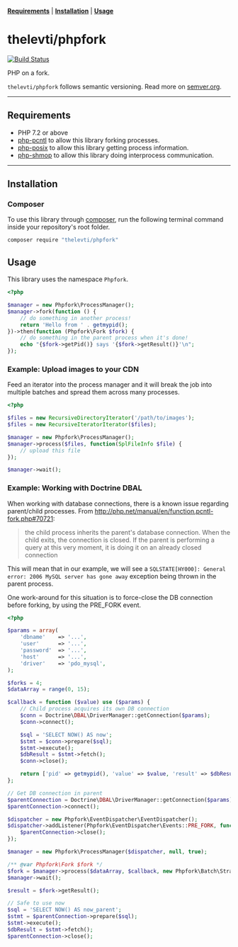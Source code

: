 **[Requirements](#requirements)** |
**[Installation](#installation)** |
**[Usage](#usage)**

# thelevti/phpfork

[![Build Status](https://travis-ci.com/TheLevti/phpfork.svg?branch=master)](https://travis-ci.com/TheLevti/phpfork)

PHP on a fork.

`thelevti/phpfork` follows semantic versioning. Read more on [semver.org][1].

----

## Requirements

 - PHP 7.2 or above
 - [php-pcntl][2] to allow this library forking processes.
 - [php-posix][3] to allow this library getting process information.
 - [php-shmop][4] to allow this library doing interprocess communication.

----

## Installation

### Composer

To use this library through [composer][5], run the following terminal command
inside your repository's root folder.

```sh
composer require "thelevti/phpfork"
```

## Usage

This library uses the namespace `Phpfork`.

```php
<?php

$manager = new Phpfork\ProcessManager();
$manager->fork(function () {
    // do something in another process!
    return 'Hello from ' . getmypid();
})->then(function (Phpfork\Fork $fork) {
    // do something in the parent process when it's done!
    echo "{$fork->getPid()} says '{$fork->getResult()}'\n";
});
```

### Example: Upload images to your CDN

Feed an iterator into the process manager and it will break the job into
multiple batches and spread them across many processes.

```php
<?php

$files = new RecursiveDirectoryIterator('/path/to/images');
$files = new RecursiveIteratorIterator($files);

$manager = new Phpfork\ProcessManager();
$manager->process($files, function(SplFileInfo $file) {
    // upload this file
});

$manager->wait();
```

### Example: Working with Doctrine DBAL

When working with database connections, there is a known issue regarding parent/child processes.
From http://php.net/manual/en/function.pcntl-fork.php#70721:

> the child process inherits the parent's database connection.
> When the child exits, the connection is closed.
> If the parent is performing a query at this very moment, it is doing it on an already closed connection

This will mean that in our example, we will see a `SQLSTATE[HY000]: General error: 2006 MySQL server has gone away`
exception being thrown in the parent process.

One work-around for this situation is to force-close the DB connection before forking, by using the PRE_FORK event.

```php
<?php

$params = array(
    'dbname'    => '...',
    'user'      => '...',
    'password'  => '...',
    'host'      => '...',
    'driver'    => 'pdo_mysql',
);

$forks = 4;
$dataArray = range(0, 15);

$callback = function ($value) use ($params) {
    // Child process acquires its own DB connection
    $conn = Doctrine\DBAL\DriverManager::getConnection($params);
    $conn->connect();

    $sql = 'SELECT NOW() AS now';
    $stmt = $conn->prepare($sql);
    $stmt->execute();
    $dbResult = $stmt->fetch();
    $conn->close();

    return ['pid' => getmypid(), 'value' => $value, 'result' => $dbResult];
};

// Get DB connection in parent
$parentConnection = Doctrine\DBAL\DriverManager::getConnection($params);
$parentConnection->connect();

$dispatcher = new Phpfork\EventDispatcher\EventDispatcher();
$dispatcher->addListener(Phpfork\EventDispatcher\Events::PRE_FORK, function () use ($parentConnection) {
    $parentConnection->close();
});

$manager = new Phpfork\ProcessManager($dispatcher, null, true);

/** @var Phpfork\Fork $fork */
$fork = $manager->process($dataArray, $callback, new Phpfork\Batch\Strategy\ChunkStrategy($forks));
$manager->wait();

$result = $fork->getResult();

// Safe to use now
$sql = 'SELECT NOW() AS now_parent';
$stmt = $parentConnection->prepare($sql);
$stmt->execute();
$dbResult = $stmt->fetch();
$parentConnection->close();
```

[1]: https://semver.org
[2]: https://php.net/manual/en/book.pcntl.php
[3]: https://php.net/manual/en/book.posix.php
[4]: https://php.net/manual/en/book.shmop.php
[5]: https://getcomposer.org
